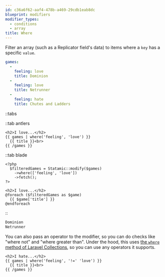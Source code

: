 ```yaml
---
id: c36a6f62-aaf4-478b-a469-29cdb1eab8dc
blueprint: modifiers
modifier_types:
  - conditions
  - array
title: Where
---
```

Filter an array (such as a Replicator field's data) to items where a `key` has a specific `value`.

```yaml
games:
  -
    feeling: love
    title: Dominion
  -
    feeling: love
    title: Netrunner
  -
    feeling: hate
    title: Chutes and Ladders
```

::tabs

::tab antlers
```antlers
<h2>I love...</h2>
{{ games | where('feeling', 'love') }}
  {{ title }}<br>
{{ /games }}
```
::tab blade
```blade
<?php
  $filteredGames = Statamic::modify($games)
    ->where(['feeling', 'love'])
    ->fetch();
?>

<h2>I love...</h2>
@foreach ($filteredGames as $game)
  {{ $game['title'] }}
@endforeach
```
::

```html
Dominion
Netrunner
```

You can also pass an operator to the modifier, so you can do checks like "where not" and "where greater than". Under the hood, this uses [the `where` method of Laravel Collections](https://laravel.com/docs/11.x/collections#method-where), so you can use any operators it supports.

```
<h2>I hate...</h2>
{{ games | where('feeling', '!=' 'love') }}
  {{ title }}<br>
{{ /games }}
```
